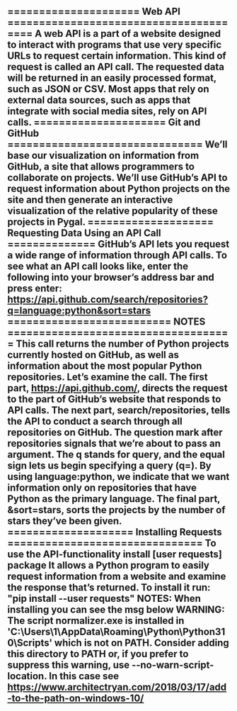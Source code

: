 ===================== Web API =======================================
A web API is a part of a website designed to interact with programs 
that use very specific URLs to request certain information. 
This kind of request is called an API call. The requested data will
be returned in an easily processed format, such as JSON or CSV. 
Most apps that rely on external data sources, such as apps that 
integrate with social media sites, rely on API calls.
=====================  Git and GitHub ===============================
We’ll base our visualization on information from GitHub, a site that
allows programmers to collaborate on projects. We’ll use GitHub’s API to
request information about Python projects on the site and then generate
an interactive visualization of the relative popularity of these projects 
in Pygal.
==================== Requesting Data Using an API Call ==============
GitHub’s API lets you request a wide range of information through API
calls. To see what an API call looks like, enter the following into your
browser’s address bar and press enter:
https://api.github.com/search/repositories?q=language:python&sort=stars
========================== NOTES ====================================
This call returns the number of Python projects currently hosted on
GitHub, as well as information about the most popular Python repositories.
Let’s examine the call. The first part, https://api.github.com/, directs 
the request to the part of GitHub’s website that responds to API calls. 
The next part, search/repositories, tells the API to conduct a search 
through all repositories on GitHub. The question mark after repositories 
signals that we’re about to pass an argument. The q stands for query, 
and the equal sign lets us begin specifying a query (q=). 
By using language:python, we indicate that we want information only on 
repositories that have Python as the primary language. The final part, 
&sort=stars, sorts the projects by the number of stars they’ve been given.
==================== Installing Requests ===============================
To use the API-functionality install [user requests] package
It allows a Python program to easily request information
from a website and examine the response that’s returned. 
To install it run: "pip install --user requests"
NOTES: When installing you can see the msg below
  WARNING: The script normalizer.exe is installed in 'C:\Users\1\AppData\Roaming\Python\Python310\Scripts' 
   which is not on PATH. Consider adding this directory to PATH or,
   if you prefer to suppress this warning, use --no-warn-script-location.
In this case see
https://www.architectryan.com/2018/03/17/add-to-the-path-on-windows-10/
------------------------------------



